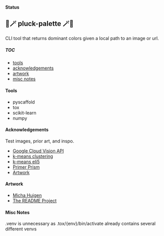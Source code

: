 #### Status
<!-- ![tests](https://github.com/figtreez/pluckpalette/actions/workflows/tests.yml/badge.svg) -->


## 🎨🪄 pluck-palette 🪄🎨

CLI tool that returns dominant colors given a local path to an image or url.


##### TOC
- [tools](#tools)
- [acknowledgements](#acknowledgements)
- [artwork](#artwork)
- [misc notes](#misc-notes)


#### Tools
- pyscaffold
- tox
- scikit-learn
- numpy


#### Acknowledgements
Test images, prior art, and inspo.
- [Google Cloud Vision API](https://cloud.google.com/vision#section-2)
- [k-means clustering](https://en.wikipedia.org/wiki/K-means_clustering)
- [k-means eli5](https://www.youtube.com/watch?v=IuRb3y8qKX4)
- [Primer Prism](https://primer.style/prism/)
- [Artwork](#artwork)


#### Artwork
- [Micha Huigen](https://www.michahuigen.com/)
- [The README Project](https://github.com/readme)


#### Misc Notes
.venv is unnecessary as .tox/{env}/bin/activate already contains several different venvs
